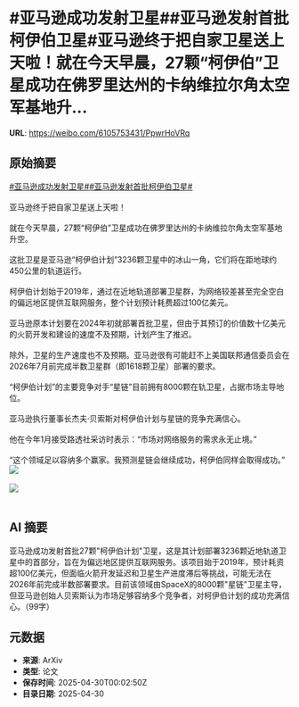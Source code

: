 # #亚马逊成功发射卫星##亚马逊发射首批柯伊伯卫星#亚马逊终于把自家卫星送上天啦！就在今天早晨，27颗“柯伊伯”卫星成功在佛罗里达州的卡纳维拉尔角太空军基地升...

**URL**: https://weibo.com/6105753431/PpwrHoVRq

## 原始摘要

<a href="https://m.weibo.cn/search?containerid=231522type%3D1%26t%3D10%26q%3D%23%E4%BA%9A%E9%A9%AC%E9%80%8A%E6%88%90%E5%8A%9F%E5%8F%91%E5%B0%84%E5%8D%AB%E6%98%9F%23&amp;extparam=%23%E4%BA%9A%E9%A9%AC%E9%80%8A%E6%88%90%E5%8A%9F%E5%8F%91%E5%B0%84%E5%8D%AB%E6%98%9F%23" data-hide=""><span class="surl-text">#亚马逊成功发射卫星#</span></a><a href="https://m.weibo.cn/search?containerid=231522type%3D1%26t%3D10%26q%3D%23%E4%BA%9A%E9%A9%AC%E9%80%8A%E5%8F%91%E5%B0%84%E9%A6%96%E6%89%B9%E6%9F%AF%E4%BC%8A%E4%BC%AF%E5%8D%AB%E6%98%9F%23&amp;extparam=%23%E4%BA%9A%E9%A9%AC%E9%80%8A%E5%8F%91%E5%B0%84%E9%A6%96%E6%89%B9%E6%9F%AF%E4%BC%8A%E4%BC%AF%E5%8D%AB%E6%98%9F%23" data-hide=""><span class="surl-text">#亚马逊发射首批柯伊伯卫星#</span></a><br><br>亚马逊终于把自家卫星送上天啦！<br><br>就在今天早晨，27颗“柯伊伯”卫星成功在佛罗里达州的卡纳维拉尔角太空军基地升空。<br><br>这批卫星是亚马逊“柯伊伯计划”3236颗卫星中的冰山一角，它们将在距地球约450公里的轨道运行。<br><br>柯伊伯计划始于2019年，通过在近地轨道部署卫星群，为网络较差甚至完全空白的偏远地区提供互联网服务，整个计划预计耗费超过100亿美元。<br><br>亚马逊原本计划要在2024年初就部署首批卫星，但由于其预订的价值数十亿美元的火箭开发和建设的速度不及预期，计划产生了推迟。<br><br>除外，卫星的生产速度也不及预期。亚马逊很有可能赶不上美国联邦通信委员会在2026年7月前完成半数卫星群（即1618颗卫星）部署的要求。<br><br>“柯伊伯计划”的主要竞争对手“星链”目前拥有8000颗在轨卫星，占据市场主导地位。<br><br>亚马逊执行董事长杰夫·贝索斯对柯伊伯计划与星链的竞争充满信心。<br><br>他在今年1月接受路透社采访时表示：“市场对网络服务的需求永无止境。”<br><br>“这个领域足以容纳多个赢家。我预测星链会继续成功，柯伊伯同样会取得成功。”<img style="" src="https://tvax1.sinaimg.cn/large/006Fd7o3gy1i0xtlbhdc5j30lb0lzqat.jpg" referrerpolicy="no-referrer"><br><br><img style="" src="https://tvax3.sinaimg.cn/large/006Fd7o3gy1i0xtle0h9wj318g0p0qcz.jpg" referrerpolicy="no-referrer"><br><br>

## AI 摘要

亚马逊成功发射首批27颗"柯伊伯计划"卫星，这是其计划部署3236颗近地轨道卫星中的首部分，旨在为偏远地区提供互联网服务。该项目始于2019年，预计耗资超100亿美元，但面临火箭开发延迟和卫星生产进度滞后等挑战，可能无法在2026年前完成半数部署要求。目前该领域由SpaceX的8000颗"星链"卫星主导，但亚马逊创始人贝索斯认为市场足够容纳多个竞争者，对柯伊伯计划的成功充满信心。（99字）

## 元数据

- **来源**: ArXiv
- **类型**: 论文
- **保存时间**: 2025-04-30T00:02:50Z
- **目录日期**: 2025-04-30
